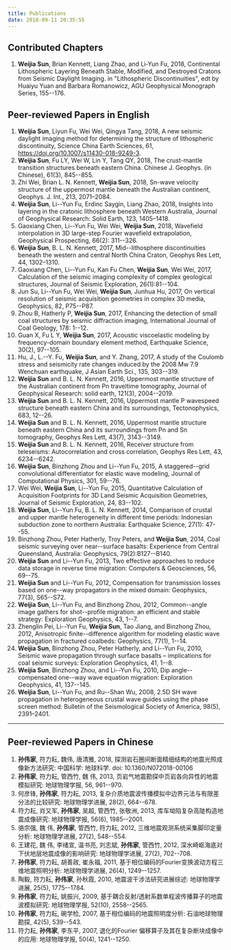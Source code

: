 ```yaml
---
title: Publications
date: 2018-09-11 20:35:55
---
```


Contributed Chapters
----
1. **Weijia Sun**, Brian Kennett, Liang Zhao, and Li‐Yun Fu, 2018, Continental Lithospheric Layering Beneath Stable, Modified, and Destroyed Cratons from Seismic Daylight Imaging. in "Lithospheric Discontinuities", edt by Huaiyu Yuan and Barbara Romanowicz, AGU Geophysical Monograph Series, 155--176. 


Peer-reviewed Papers in English
----
1. **Weijia Sun**, Liyun Fu, Wei Wei, Qingya Tang, 2018, A new seismic daylight imaging method for determining the structure of lithospheric discontinuity, Science China Earth Sciences, 61, https://doi.org/10.1007/s11430-018-9249-3.
1. **Weijia Sun**, Fu LY, Wei W, Lin Y, Tang QY, 2018, The crust-mantle transition structures beneath eastern China. Chinese J. Geophys. (in Chinese), 61(3), 845--855.
1. Zhi Wei, Brian L. N. Kennett, **Weijia Sun**, 2018, Sn-wave velocity structure of the uppermost mantle beneath the Australian continent, Geophys. J. Int., 213, 2071–2084.
1.  **Weijia Sun**, Li--Yun Fu, Erdinc Saygin, Liang Zhao, 2018, Insights into layering in the cratonic lithosphere beneath Western Australia, Journal of Geophysical Research: Solid Earth, 123, 1405–1418.
1.  Gaoxiang Chen, Li--Yun Fu, Wei Wei, **Weijia Sun**, 2018, Wavefield interpolation in 3D large-step Fourier wavefield extrapolation, Geophysical Prospecting, 66(2): 311--326.
1.	**Weijia Sun**, B. L. N. Kennett, 2017, Mid--lithosphere discontinuities beneath the western and central North China Craton, Geophys Res Lett, 44, 1302–1310. 
1.  Gaoxiang Chen, Li--Yun Fu, Kan Fu Chen, **Weijia Sun**, Wei Wei, 2017, Calculation of the seismic imaging complexity of complex geological structures, Journal of Seismic Exploration, 26(1):81--104.
1.  Jun Su, Li--Yun Fu, Wei Wei, **Weijia Sun**, Junhua Hu, 2017, On vertical resolution of seismic acquisition geometries in complex 3D media, Geophysics, 82, P75--P87.
1.  Zhou B, Hatherly P, **Weijia Sun**, 2017, Enhancing the detection of small coal structures by seismic diffraction imaging, International Journal of Coal Geology, 178: 1--12.
1.  Guan X, Fu L Y, **Weijia Sun**, 2017, Acoustic viscoelastic modeling by frequency-domain boundary element method, Earthquake Science, 30(2), 97--105.
1.	Hu, J., L.--Y. Fu, **Weijia Sun**, and Y. Zhang, 2017, A study of the Coulomb stress and seismicity rate changes induced by the 2008 Mw 7.9 Wenchuan earthquake, J Asian Earth Sci., 135, 303--319. 
1.	**Weijia Sun** and B. L. N. Kennett, 2016, Uppermost mantle structure of the Australian continent from Pn traveltime tomography, Journal of Geophysical Research: solid earth, 121(3), 2004--2019. 
1.	**Weijia Sun** and B. L. N. Kennett, 2016, Uppermost mantle P wavespeed structure beneath eastern China and its surroundings, Tectonophysics, 683, 12--26. 
1.	**Weijia Sun** and B. L. N. Kennett, 2016, Uppermost mantle structure beneath eastern China and its surroundings from Pn and Sn tomography, Geophys Res Lett, 43(7), 3143--3149. 
1.	**Weijia Sun** and B. L. N. Kennett, 2016, Receiver structure from teleseisms: Autocorrelation and cross correlation, Geophys Res Lett, 43, 6234--6242. 
1.	**Weijia Sun**, Binzhong Zhou and Li--Yun Fu, 2015, A staggered--grid convolutional differentiator for elastic wave modeling, Journal of Computational Physics, 301, 59--76. 
1.	Wei Wei, **Weijia Sun**, Li--Yun Fu, 2015, Quantitative Calculation of Acquisition Footprints for 3D Land Seismic Acquisition Geometries, Journal of Seismic Exploration, 24, 83--102. 
1.	**Weijia Sun**, Li--Yun Fu, B. L. N. Kennett, 2014, Comparison of crustal and upper mantle heterogeneity in different time periods: Indonesian subduction zone to northern Australia: Earthquake Science, 27(1): 47--55.
1.	Binzhong Zhou, Peter Hatherly, Troy Peters, and **Weijia Sun**, 2014, Coal seismic surveying over near--surface basalts: Experience from Central Queensland, Australia: Geophysics, 79(2):B127--B140. 
1.	**Weijia Sun** and Li--Yun Fu, 2013, Two effective approaches to reduce data storage in reverse time migration: Computers & Geosciences, 56, 69--75. 
1.	**Weijia Sun** and Li--Yun Fu, 2012, Compensation for transmission losses based on one--way propagators in the mixed domain: Geophysics, 77(3), S65--S72. 
1.	**Weijia Sun**, Li--Yun Fu, and Binzhong Zhou, 2012, Common--angle image gathers for shot--profile migration: an efficient and stable strategy: Exploration Geophysics, 43, 1--7. 
1.	Zhenglin Pei, Li--Yun Fu, **Weijia Sun**, Tao Jiang, and Binzhong Zhou, 2012, Anisotropic finite--difference algorithm for modeling elastic wave propagation in fractured coalbeds: Geophysics, 77(1), 1--14. 
1.	**Weijia Sun**, Binzhong Zhou, Peter Hatherly, and Li--Yun Fu, 2010, Seismic wave propagation through surface basalts – implications for coal seismic surveys: Exploration Geophysics, 41, 1--8. 
1.	**Weijia Sun**, Binzhong Zhou, and Li--Yun Fu, 2010, Dip angle--compensated one--way wave equation migration: Exploration Geophysics, 41, 137--145. 
1.	**Weijia Sun**, Li--Yun Fu, and Ru--Shan Wu, 2008, 2.5D SH wave propagation in heterogeneous crustal wave guides using the phase screen method: Bulletin of the Seismological Society of America, 98(5), 2391–2401. 

----
Peer-reviewed Papers in Chinese
---
1. **孙伟家**, 符力耘, 魏伟, 唐清雅, 2018, 探测岩石圈间断面精细结构的地震光照成像新方法研究: 中国科学: 地球科学. doi: 10.1360/N072018-00106
1.	**孙伟家**, 符力耘, 管西竹, 魏 伟, 2013, 页岩气地震勘探中页岩各向异性的地震模拟研究: 地球物理学报, 56, 961--970.
1.	何彦锋, **孙伟家**, 符力耘, 2013, 复杂介质地震波传播模拟中边界元法与有限差分法的比较研究: 地球物理学进展, 28(2), 664--678.
1.	符力耘, 肖又军, **孙伟家**, 吴超, 管西竹, 张敬洲, 2013, 库车坳陷复杂高陡构造地震成像研究: 地球物理学报, 56(6), 1985--2001. 
1.	骆宗强, 魏 伟, **孙伟家**, 管西竹, 符力耘, 2012, 三维地震观测系统采集脚印定量分析: 地球物理学进展, 27(2), 548--554.
1.	王建花, 魏 伟, 李绪宣, 温书亮, 刘志斌, **孙伟家**, 管西竹, 2012, 深水崎岖海底对下伏地层地震成像的影响研究: 地球物理学进展, 27(2), 702--708.
1.	**孙伟家**, 符力耘, 胡善政, 崔永福, 2011, 基于相位编码的Fourier变换波动方程三维地震照明分析: 地球物理学进展, 26(4), 1249--1257.
1.	陶毅, 符力耘, **孙伟家**, 孙秋霞, 2010, 地震波干涉法研究进展综述: 地球物理学进展, 25(5), 1775--1784.
1.	**孙伟家**, 符力耘, 姚振兴, 2009, 基于耦合反射/透射系数单程波传播算子的地震波模拟研究: 地球物理学报, 52(10), 2558--2565. 
1.	**孙伟家**, 符力耘, 碗学检, 2007, 基于相位编码的地震照明度分析: 石油地球物理勘探, 42(5), 539--543.
1.	符力耘, **孙伟家**, 李东平, 2007, 退化的Fourier 偏移算子及其在复杂断块成像中的应用: 地球物理学报, 50(4), 1241--1250. 
